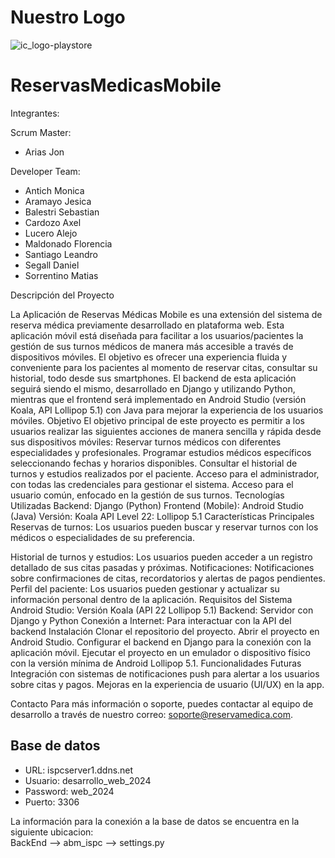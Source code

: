 # Nuestro Logo

![ic_logo-playstore](https://github.com/user-attachments/assets/39eb885f-6366-4a77-86f5-f375b3e65823)


# ReservasMedicasMobile 

Integrantes:

Scrum Master: 

* Arias Jon

Developer Team: 

* Antich Monica
* Aramayo Jesica
* Balestri Sebastian
* Cardozo Axel
* Lucero Alejo
* Maldonado Florencia
* Santiago Leandro
* Segall Daniel
* Sorrentino Matias

 Descripción del Proyecto
 
La Aplicación de Reservas Médicas Mobile es una extensión del sistema de reserva médica previamente desarrollado en plataforma web. Esta aplicación móvil está diseñada para facilitar a los usuarios/pacientes la gestión de sus turnos médicos de manera más accesible a través de dispositivos móviles. El objetivo es ofrecer una experiencia fluida y conveniente para los pacientes al momento de reservar citas, consultar su historial, todo desde sus smartphones.
El backend de esta aplicación seguirá siendo el mismo, desarrollado en Django y utilizando Python, mientras que el frontend será implementado en Android Studio (versión Koala, API Lollipop 5.1) con Java para mejorar la experiencia de los usuarios móviles.
Objetivo
El objetivo principal de este proyecto es permitir a los usuarios realizar las siguientes acciones de manera sencilla y rápida desde sus dispositivos móviles:
Reservar turnos médicos con diferentes especialidades y profesionales.
Programar estudios médicos específicos seleccionando fechas y horarios disponibles.
Consultar el historial de turnos y estudios realizados por el paciente.
Acceso para el administrador, con todas las credenciales para gestionar el sistema.
Acceso para el usuario común, enfocado en la gestión de sus turnos.
Tecnologías Utilizadas
Backend: Django (Python)
Frontend (Mobile): Android Studio (Java)
Versión:  Koala
API Level 22: Lollipop 5.1
Características Principales
Reservas de turnos: Los usuarios pueden buscar y reservar turnos con los médicos o especialidades de su preferencia.

Historial de turnos y estudios: Los usuarios pueden acceder a un registro detallado de sus citas pasadas y próximas.
Notificaciones: Notificaciones sobre confirmaciones de citas, recordatorios y alertas de pagos pendientes.
Perfil del paciente: Los usuarios pueden gestionar y actualizar su información personal dentro de la aplicación.
Requisitos del Sistema
Android Studio: Versión  Koala (API 22 Lollipop 5.1)
Backend: Servidor con Django y Python
Conexión a Internet: Para interactuar con la API del backend 
Instalación
Clonar el repositorio del proyecto.
Abrir el proyecto en Android Studio.
Configurar el backend en Django para la conexión con la aplicación móvil.
Ejecutar el proyecto en un emulador o dispositivo físico con la versión mínima de Android Lollipop 5.1.
Funcionalidades Futuras
Integración con sistemas de notificaciones push para alertar a los usuarios sobre citas y pagos.
Mejoras en la experiencia de usuario (UI/UX) en la app.

Contacto
Para más información o soporte, puedes contactar al equipo de desarrollo a través de nuestro correo: soporte@reservamedica.com.


## Base de datos
* URL: ispcserver1.ddns.net  
* Usuario: desarrollo_web_2024  
* Password: web_2024  
* Puerto: 3306

La información para la conexión a la base de datos se encuentra en la siguiente ubicacion:  
BackEnd --> abm_ispc --> settings.py 
